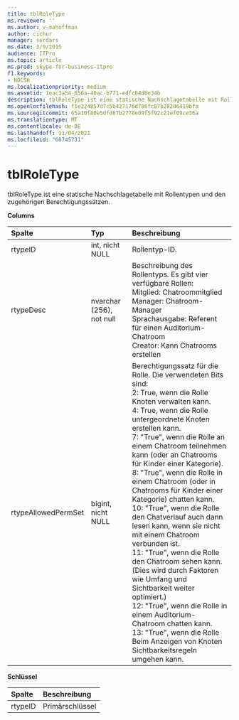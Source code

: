 ```yaml
---
title: tblRoleType
ms.reviewer: ''
ms.author: v-mahoffman
author: cichur
manager: serdars
ms.date: 3/9/2015
audience: ITPro
ms.topic: article
ms.prod: skype-for-business-itpro
f1.keywords:
- NOCSH
ms.localizationpriority: medium
ms.assetid: 1eac3a54-656a-40ac-b771-edfc64d6e34b
description: tblRoleType ist eine statische Nachschlagetabelle mit Rollentypen und den zugehörigen Berechtigungssätzen.
ms.openlocfilehash: f1e224857d7c5b427176d786fc87b28206419bfa
ms.sourcegitcommit: 65a10f80e5dfd67b2778e09f5f92c21ef09ce36a
ms.translationtype: MT
ms.contentlocale: de-DE
ms.lasthandoff: 11/04/2021
ms.locfileid: "60745731"
---
```

# <a name="tblroletype"></a>tblRoleType
 
tblRoleType ist eine statische Nachschlagetabelle mit Rollentypen und den zugehörigen Berechtigungssätzen.
  
**Columns**

|**Spalte**|**Typ**|**Beschreibung**|
|:-----|:-----|:-----|
|rtypeID  <br/> |int, nicht NULL  <br/> |Rollentyp-ID.  <br/> |
|rtypeDesc  <br/> |nvarchar (256), not null  <br/> | Beschreibung des Rollentyps. Es gibt vier verfügbare Rollen: <br/>  Mitglied: Chatroommitglied <br/>  Manager: Chatroom-Manager <br/>  Sprachausgabe: Referent für einen Auditorium-Chatroom <br/>  Creator: Kann Chatrooms erstellen <br/> |
|rtypeAllowedPermSet  <br/> |bigint, nicht NULL  <br/> | Berechtigungssatz für die Rolle. Die verwendeten Bits sind: <br/>  2: True, wenn die Rolle Knoten verwalten kann. <br/>  4: True, wenn die Rolle untergeordnete Knoten erstellen kann. <br/>  7: "True", wenn die Rolle an einem Chatroom teilnehmen kann (oder an Chatrooms für Kinder einer Kategorie). <br/>  8: "True", wenn die Rolle in einem Chatroom (oder in Chatrooms für Kinder einer Kategorie) chatten kann. <br/>  10: "True", wenn die Rolle den Chatverlauf auch dann lesen kann, wenn sie nicht mit einem Chatroom verbunden ist. <br/>  11: "True", wenn die Rolle den Chatroom sehen kann. (Dies wird durch Faktoren wie Umfang und Sichtbarkeit weiter optimiert.) <br/>  12: "True", wenn die Rolle in einem Auditorium-Chatroom chatten kann. <br/>  13: "True", wenn die Rolle Beim Anzeigen von Knoten Sichtbarkeitsregeln umgehen kann. <br/> |
   
**Schlüssel**

|**Spalte**|**Beschreibung**|
|:-----|:-----|
|rtypeID  <br/> |Primärschlüssel  <br/> |
   

